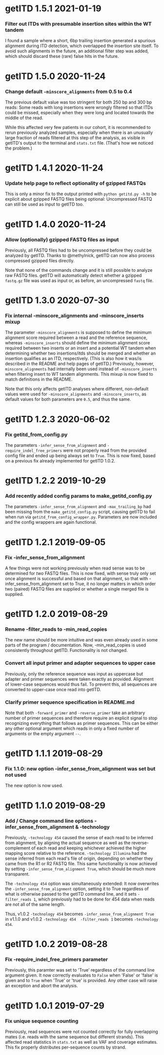 # getITD 1.5.1  2021-01-19

### Filter out ITDs with presumable insertion sites within the WT tandem
I found a sample where a short, 6bp trailing insertion generated a spurious
alignment during ITD detection, which overlapped the insertion site itself.
To avoid such alignments in the future, an additional filter step was added,
which should discard these (rare) false hits in the future.


# getITD 1.5.0  2020-11-24

### Change default `-minscore_alignments` from 0.5 to 0.4
The previous default value was too stringent for both 250 bp
and 300 bp reads: Some reads with long insertions were wrongly
filtered so that ITDs could be missed, especially when they
were long and located towards the middle of the read.

While this affected very few patients in our cohort, it is
recommended to rerun previously analyzed samples, especially
when there is an unusually large fraction of reads filtered at
this step of the analysis, as visible in getITD's output to the
terminal and `stats.txt` file. (That's how we noticed the problem.)


# getITD 1.4.1  2020-11-24

### Update help page to reflect optionality of gzipped FASTQs
This is only a minor fix to the output printed with `python getitd.py -h`
to be explicit about gzipped FASTQ files being optional: Uncompressed
FASTQ can still be used as input to getITD too.


# getITD 1.4.0  2020-11-24

### Allow (optionally) gzipped FASTQ files as input
Previously, all FASTQ files had to be uncompressed before they could
be analyzed by getITD. Thanks to @methylnick, getITD can now also
process compressed gzipped files directly.

Note that none of the commands change and it is still possible to
analyze raw FASTQ files. getITD will automatically detect whether
a gzipped `fastq.gz` file was used as input or, as before, an
uncompressed `fastq` file.


# getITD 1.3.0  2020-07-30

### Fix internal -minscore_alignments and -minscore_inserts mixup
The parameter `-minscore_alignments` is supposed to define the minimum
alignment score required between a read and the reference sequence,
whereas `-minscore_inserts` should define the minimum alignment
score required between two inserts or an insert and a potential WT
tandem when determining whether two insertions/itds should be merged
and whether an insertion qualifies as an ITD, respectively. (This is
also how it was/is described in the README and help pages of getITD.)
Previously, however, `minscore_alignments` had internally been used
instead of `-minscore_inserts` when filtering insert to WT tandem alignments.
This mixup is now fixed to match definitions in the README.

Note that this only affects getITD analyses where different, non-default
values were used for `-minscore_alignments` and `-minscore_inserts`, as
default values for both parameters are `0.5`, and thus the same.


# getITD 1.2.3  2020-06-02

### Fix getitd_from_config.py
The parameters `-infer_sense_from_alignment` and `-require_indel_free_primers`
were not properly read from the provided config file and ended up being
always set to `True`. This is now fixed, based on a previous fix already
implemented for getITD 1.0.2.


# getITD 1.2.2  2019-10-29

### Add recently added config params to make_getitd_config.py
The parameters `-infer_sense_from_alignment` and `-max_trailing_bp`
had been missing from the `make_getitd_config.py` script, causing
getITD to fail when run via `getitd_from_config_wrapper.py`.
Parameters are now included and the config wrappers are again
functional.


# getITD 1.2.1  2019-09-05

### Fix -infer_sense_from_alignment
A few things were not working previously when read sense was to be
determined for *two* FASTQ files. This is now fixed, with sense
truly only set once alignment is successful and based on that alignment,
so that with -infer_sense_from_alignment set to True, it no longer
matters in which order two (paired) FASTQ files are supplied or whether
a single merged file is supplied. 


# getITD 1.2.0  2019-08-29

### Rename -filter_reads to -min_read_copies
The new name should be more intuitive and was even already
used in some parts of the program / documentation. Now, -min_read_copies
is used consistently throughout getITD.  Functionality is not changed.

### Convert all input primer and adapter sequences to upper case
Previously, only the reference sequence was input as uppercase but
adapter and primer sequences were taken exactly as provided.
Alignment of lower-case sequences would thus fail. To prevent this,
all sequences are converted to upper-case once read into getITD.

### Clarify primer sequence specification in README.md
Note that both `-forward_primer` and `-reverse_primer` take an
arbitrary number of primer sequences and therefore require an
explicit signal to stop recognizing everything that follows as
primer sequences. This can be either any other optional argument
which reads in only a fixed number of arguments or the empty
argument ` -- `.


# getITD 1.1.1  2019-08-29

### Fix 1.1.0: new option -infer_sense_from_alignment was set but not used
The new option is now used.


# getITD 1.1.0  2019-08-29

### Add / Change command line options -infer_sense_from_alignment & -technology
Previously, `-technology 454` caused the sense of each read to be inferred
from alignment, by aligning the actual sequence as well as the reverse-complement
of each read and keeping whichever achieved the higher mapping score relative
to the reference. `-technology Illumina` had the sense inferred from each read's
file of origin, depending on whether they came from the R1 or R2 FASTQ file.
This same functionality is now achieved by setting `-infer_sense_from_alignment True`,
which should be much more transparent.

The `-technology 454` option was simultaneously extended: It now overwrites the
`-infer_sense_from_alignment` option, setting it to True regardless of what is
otherwise passed to the getITD command line, and it sets `-filter_reads 1`,
which previously had to be done for 454 data when reads are not all of
the same length.

Thus, v1.0.2 `-technology 454` becomes `-infer_sense_from_alignment True` in v1.1.0
and v1.0.2 `-technology 454  -filter_reads 1` becomes `-technology 454`.


# getITD 1.0.2  2019-08-28

### Fix -require_indel_free_primers parameter
Previously, this paramter was set to 'True' regardless of the command
line argument given. It now correctly evaluates to `False` when
'False' or 'false' is given and to `True` when 'True' or 'true' is
provided. Any other case will raise an exception and abort the analysis.

# getITD 1.0.1  2019-07-29

### Fix unique sequence counting
Previously, read sequences were not counted correctly for fully
overlapping mates (i.e. reads with the same sequence but different
strands). This affected read statistics in `stats.txt` as well
as VAF and coverage estimates. This fix properly distributes
per-sequence counts by strand.

